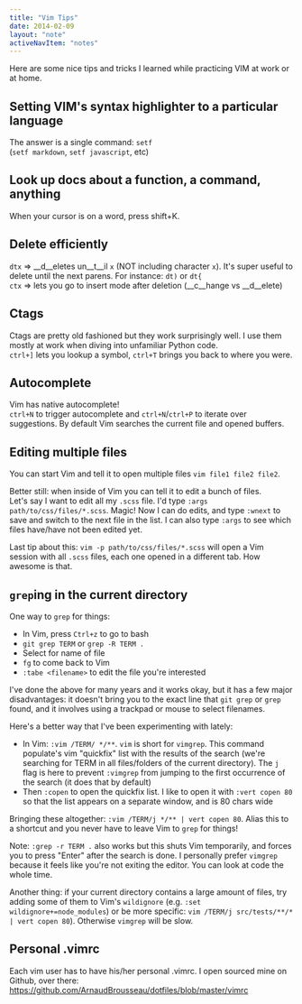 ```yaml
---
title: "Vim Tips"
date: 2014-02-09
layout: "note"
activeNavItem: "notes"
---
```


Here are some nice tips and tricks I learned while practicing VIM at work or at
home.

## Setting VIM's syntax highlighter to a particular language
The answer is a single command: `setf`  
(`setf markdown`, `setf javascript`, etc)

## Look up docs about a function, a command, anything
When your cursor is on a word, press shift+K.

## Delete efficiently
`dtx` => __d__eletes un__t__il `x` (NOT including character `x`). It's super useful to delete until the next parens. For instance: `dt)` or `dt{`  
`ctx` => lets you go to insert mode after deletion (__c__hange vs __d__elete)

## Ctags
Ctags are pretty old fashioned but they work surprisingly well. I use them
mostly at work when diving into unfamiliar Python code.  
`ctrl+]` lets you lookup a symbol, `ctrl+T` brings you back to where you were.

## Autocomplete
Vim has native autocomplete!  
`ctrl+N` to trigger autocomplete and `ctrl+N`/`ctrl+P` to iterate over
suggestions. By default Vim searches the current file and opened buffers.

## Editing multiple files
You can start Vim and tell it to open multiple files `vim file1 file2 file2`.

Better still: when inside of Vim you can tell it to edit a bunch of files.  
Let's say I want to edit all my `.scss` file. I'd type `:args
path/to/css/files/*.scss`. Magic! Now I can do edits, and type `:wnext` to save
and switch to the next file in the list. I can also type `:args` to see which
files have/have not been edited yet.

Last tip about this: `vim -p path/to/css/files/*.scss` will open a Vim session
with all `.scss` files, each one opened in a different tab. How awesome is
that.

## `grep`ing in the current directory
One way to `grep` for things:

* In Vim, press `Ctrl+z` to go to bash
* `git grep TERM` or `grep -R TERM .`
* Select for name of file
* `fg` to come back to Vim
* `:tabe <filename>` to edit the file you're interested

I've done the above for many years and it works okay, but it has a few major
disadvantages: it doesn't bring you to the exact line that `git grep` or `grep`
found, and it involves using a trackpad or mouse to select filenames.

Here's a better way that I've been experimenting with lately:

* In Vim: `:vim /TERM/ */**`. `vim` is short for `vimgrep`. This command
  populate's vim "quickfix" list with the results of the search (we're
  searching for TERM in all files/folders of the current directory). The `j`
  flag is here to prevent `:vimgrep` from jumping to the first occurrence of
  the search (it does that by default)
* Then `:copen` to open the quickfix list. I like to open it with `:vert copen
  80` so that the list appears on a separate window, and is 80 chars wide

Bringing these altogether: `:vim /TERM/j */** | vert copen 80`. Alias this to a
shortcut and you never have to leave Vim to `grep` for things!

Note: `:grep -r TERM .` also works but this shuts Vim temporarily, and forces
you to press "Enter" after the search is done. I personally prefer `vimgrep`
because it feels like you're not exiting the editor. You can look at code the
whole time.

Another thing: if your current directory contains a large amount of files,
try adding some of them to Vim's `wildignore` (e.g. `:set
wildignore+=node_modules`) or be more specific: `vim /TERM/j src/tests/**/* |
vert copen 80`). Otherwise `vimgrep` will be slow.

## Personal .vimrc
Each vim user has to have his/her personal .vimrc. I open sourced mine on
Github, over there: https://github.com/ArnaudBrousseau/dotfiles/blob/master/vimrc
